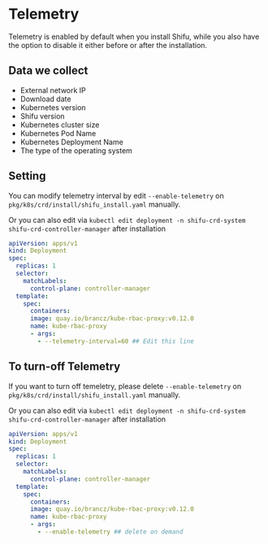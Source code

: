 # Telemetry

Telemetry is enabled by default when you install Shifu, while you also have the option to disable it either before or after the installation.

## Data we collect

- External network IP
- Download date
- Kubernetes version
- Shifu version
- Kubernetes cluster size
- Kubernetes Pod Name 
- Kubernetes Deployment Name
- The type of the operating system

## Setting

You can modify telemetry interval by edit `--enable-telemetry` on `pkg/k8s/crd/install/shifu_install.yaml` manually.

Or you can also edit via `kubectl edit deployment -n shifu-crd-system shifu-crd-controller-manager` after installation
```yaml
apiVersion: apps/v1
kind: Deployment
spec:
  replicas: 1
  selector:
    matchLabels:
      control-plane: controller-manager
  template:
    spec:
      containers:
      image: quay.io/brancz/kube-rbac-proxy:v0.12.0
      name: kube-rbac-proxy
      - args:
        - --telemetry-interval=60 ## Edit this line
```
## To turn-off Telemetry

If you want to turn off temeletry, please delete `--enable-telemetry` on `pkg/k8s/crd/install/shifu_install.yaml` manually.

Or you can also edit via `kubectl edit deployment -n shifu-crd-system shifu-crd-controller-manager` after installation

```yaml
apiVersion: apps/v1
kind: Deployment
spec:
  replicas: 1
  selector:
    matchLabels:
      control-plane: controller-manager
  template:
    spec:
      containers:
      image: quay.io/brancz/kube-rbac-proxy:v0.12.0
      name: kube-rbac-proxy
      - args:
        - --enable-telemetry ## delete on demand
```
